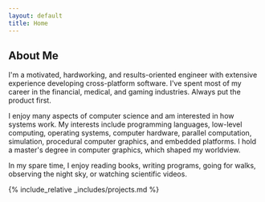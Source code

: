```yaml
---
layout: default
title: Home
---
```


## About Me

I'm a motivated, hardworking, and results-oriented engineer with extensive experience developing cross-platform software. I've spent most of my career in the financial, medical, and gaming industries. Always put the product first.

I enjoy many aspects of computer science and am interested in how systems work. My interests include programming languages, low-level computing, operating systems, computer hardware, parallel computation, simulation, procedural computer graphics, and embedded platforms. I hold a master's degree in computer graphics, which shaped my worldview.

In my spare time, I enjoy reading books, writing programs, going for walks, observing the night sky, or watching scientific videos.

{% include_relative _includes/projects.md %}
